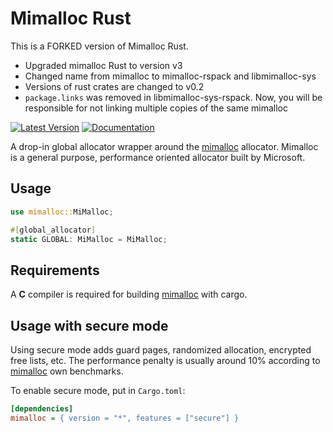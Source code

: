 # Mimalloc Rust

This is a FORKED version of Mimalloc Rust.

- Upgraded mimalloc Rust to version v3
- Changed name from mimalloc to mimalloc-rspack and libmimalloc-sys
- Versions of rust crates are changed to v0.2
- `package.links` was removed in libmimalloc-sys-rspack. Now, you will be responsible for not linking multiple copies of the same mimalloc

[![Latest Version]][crates.io] [![Documentation]][docs.rs]

A drop-in global allocator wrapper around the [mimalloc](https://github.com/microsoft/mimalloc) allocator.
Mimalloc is a general purpose, performance oriented allocator built by Microsoft.

## Usage

```rust
use mimalloc::MiMalloc;

#[global_allocator]
static GLOBAL: MiMalloc = MiMalloc;
```

## Requirements

A __C__ compiler is required for building [mimalloc](https://github.com/microsoft/mimalloc) with cargo.

## Usage with secure mode

Using secure mode adds guard pages,
randomized allocation, encrypted free lists, etc. The performance penalty is usually
around 10% according to [mimalloc](https://github.com/microsoft/mimalloc)
own benchmarks.

To enable secure mode, put in `Cargo.toml`:

```ini
[dependencies]
mimalloc = { version = "*", features = ["secure"] }
```

[crates.io]: https://crates.io/crates/mimalloc
[Latest Version]: https://img.shields.io/crates/v/mimalloc.svg
[Documentation]: https://docs.rs/mimalloc/badge.svg
[docs.rs]: https://docs.rs/mimalloc
